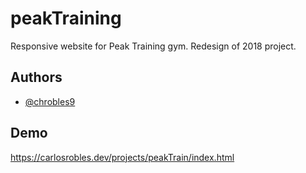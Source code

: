 # peakTraining

Responsive website for Peak Training gym.
Redesign of 2018 project.

## Authors

- [@chrobles9](https://www.github.com/chrobles9)


## Demo
https://carlosrobles.dev/projects/peakTrain/index.html

